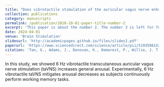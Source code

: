 ```yaml
---
title: "Does vibrotactile stimulation of the auricular vagus nerve enhance working memory? A behavioral and physiological investigation"
collection: publications
category: manuscripts
permalink: /publication/2010-10-01-paper-title-number-2
excerpt: 'This paper is about the number 2. The number 3 is left for future work.'
date: 2024-04-01
venue: 'Brain Stimulation'
slidesurl: 'http://academicpages.github.io/files/slides2.pdf'
paperurl: 'https://www.sciencedirect.com/science/article/pii/S1935861X24000603'
citation: 'Tan, G., Adams, J., Donovan, K., Demarest, P., Willie, J. T., Brunner, P., Gorlewicz, J. L., & Leuthardt, E. C. (2024). Does vibrotactile stimulation of the auricular vagus nerve enhance working memory? A behavioral and physiological investigation. In Brain Stimulation (Vol. 17, Issue 2, pp. 460–468). Elsevier BV. https://doi.org/10.1016/j.brs.2024.04.002'
---
```


In this study, we showed 6 Hz vibrotactile transcutaneous auricular vagus nerve stimulation (taVNS) increases general arousal. Experimentally, 6 Hz vibrotactile taVNS mitigates arousal decreases as subjects continuously perform working memory tasks.
